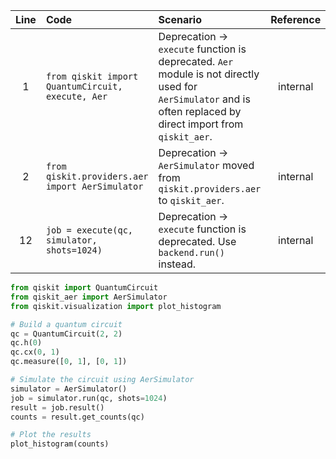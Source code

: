 | Line | Code | Scenario | Reference | Artifact | Refactoring |
| :--: | :--- | :------- | :-------: | :------- | :---------- |
| 1 | `from qiskit import QuantumCircuit, execute, Aer` | Deprecation -> `execute` function is deprecated. `Aer` module is not directly used for `AerSimulator` and is often replaced by direct import from `qiskit_aer`. | internal | `execute`, `Aer` | `from qiskit import QuantumCircuit` |
| 2 | `from qiskit.providers.aer import AerSimulator` | Deprecation -> `AerSimulator` moved from `qiskit.providers.aer` to `qiskit_aer`. | internal | `qiskit.providers.aer` | `from qiskit_aer import AerSimulator` |
| 12 | `job = execute(qc, simulator, shots=1024)` | Deprecation -> `execute` function is deprecated. Use `backend.run()` instead. | internal | `execute` | `job = simulator.run(qc, shots=1024)` |


```python
from qiskit import QuantumCircuit
from qiskit_aer import AerSimulator
from qiskit.visualization import plot_histogram

# Build a quantum circuit
qc = QuantumCircuit(2, 2)
qc.h(0)
qc.cx(0, 1)
qc.measure([0, 1], [0, 1])

# Simulate the circuit using AerSimulator
simulator = AerSimulator()
job = simulator.run(qc, shots=1024)
result = job.result()
counts = result.get_counts(qc)

# Plot the results
plot_histogram(counts)
```